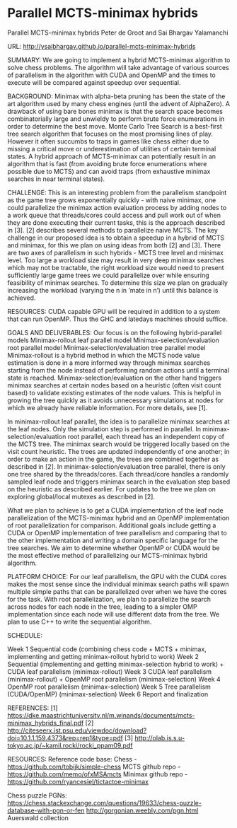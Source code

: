 # Parallel MCTS-minimax hybrids

Parallel MCTS-minimax hybrids
Peter de Groot and Sai Bhargav Yalamanchi

URL: http://ysaibhargav.github.io/parallel-mcts-minimax-hybrids

SUMMARY: We are going to implement a hybrid MCTS-minimax algorithm to solve chess problems. The algorithm will take advantage of various sources of parallelism in the algorithm with CUDA and OpenMP and the times to execute will be compared against speedup over sequential.

BACKGROUND: Minimax with alpha-beta pruning has been the state of the art algorithm used by many chess engines (until the advent of AlphaZero). A drawback of using bare bones minimax is that the search space becomes combinatorially large and unwieldy to perform brute force enumerations in order to determine the best move. Monte Carlo Tree Search is a best-first tree search algorithm that focuses on the most promising lines of play. However it often succumbs to traps in games like chess either due to missing a critical move or underestimation of utilities of certain terminal states. A hybrid approach of MCTS-minimax can potentially result in an algorithm that is fast (from avoiding brute force enumerations where possible due to MCTS) and can avoid traps (from exhaustive minimax searches in near terminal states).

CHALLENGE: This is an interesting problem from the parallelism standpoint as the game tree grows exponentially quickly - with naive minimax, one could parallelize the minimax action evaluation process by adding nodes to a work queue that threads/cores could access and pull work out of when they are done executing their current tasks, this is the approach described in [3]. [2] describes several methods to parallelize naive MCTS. The key challenge in our proposed idea is to obtain a speedup in a hybrid of MCTS and minimax, for this we plan on using ideas from both [2] and [3]. There are two axes of parallelism in such hybrids - MCTS tree level and minimax level. Too large a workload size may result in very deep minimax searches which may not be tractable, the right workload size would need to present sufficiently large game trees we could parallelize over while ensuring feasibility of minimax searches. To determine this size we plan on gradually increasing the workload (varying the n in ‘mate in n’) until this balance is achieved.

RESOURCES: CUDA capable GPU will be required in addition to a system that can run OpenMP. Thus the GHC and latedays machines should suffice.

GOALS AND DELIVERABLES: Our focus is on the following hybrid-parallel models
Minimax-rollout leaf parallel model
Minimax-selection/evaluation root parallel model
Minimax-selection/evaluation tree parallel model
Minimax-rollout is a hybrid method in which the MCTS node value estimation is done in a more informed way through minimax searches starting from the node instead of performing random actions until a terminal state is reached. Minimax-selection/evaluation on the other hand triggers minimax searches at certain nodes based on a heuristic (often visit count based) to validate existing estimates of the node values. This is helpful in growing the tree quickly as it avoids unnecessary simulations at nodes for which we already have reliable information. For more details, see [1].

In minimax-rollout leaf parallel, the idea is to parallelize minimax searches at the leaf nodes. Only the simulation step is performed in parallel. In minimax-selection/evaluation root parallel, each thread has an independent copy of the MCTS tree. The minimax search would be triggered locally based on the visit count heuristic. The trees are updated independently of one another; in order to make an action in the game, the trees are combined together as described in [2]. In minimax-selection/evaluation tree parallel, there is only one tree shared by the threads/cores. Each thread/core handles a randomly sampled leaf node and triggers minimax search in the evaluation step based on the heuristic as described earlier. For updates to the tree we plan on exploring global/local mutexes as described in [2].

What we plan to achieve is to get a CUDA implementation of the leaf node parallelization of the MCTS-minimax hybrid and an OpenMP implementation of root parallelization for comparison. Additional goals include getting a CUDA or OpenMP implementation of tree parallelism and comparing that to the other implementation and writing a domain specific language for the tree searches. We aim to determine whether OpenMP or CUDA would be the most effective method of parallelizing our MCTS-minimax hybrid algorithm.

PLATFORM CHOICE: For our leaf parallelism, the GPU with the CUDA cores makes the most sense since the individual minimax search paths will spawn multiple simple paths that can be parallelized over when we have the cores for the task. With root parallelization, we plan to parallelize the search across nodes for each node in the tree, leading to a simpler OMP implementation since each node will use different data from the tree. We plan to use C++ to write the sequential algorithm.

SCHEDULE:

Week 1
Sequential code (combining chess code + MCTS + minimax, implementing and getting minimax-rollout hybrid to work)
Week 2
Sequential (implementing and getting minimax-selection hybrid to work) + CUDA leaf parallelism (minimax-rollout)
Week 3
CUDA leaf parallelism (minimax-rollout) + OpenMP root parallelism (minimax-selection)
Week 4
OpenMP root parallelism (minimax-selection)
Week 5
Tree parallelism (CUDA/OpenMP) (minimax-selection)
Week 6
Report and finalization


REFERENCES:
[1] https://dke.maastrichtuniversity.nl/m.winands/documents/mcts-minimax_hybrids_final.pdf
[2] http://citeseerx.ist.psu.edu/viewdoc/download?doi=10.1.1.159.4373&rep=rep1&type=pdf
[3] http://olab.is.s.u-tokyo.ac.jp/~kamil.rocki/rocki_ppam09.pdf

RESOURCES:
Reference code base:
Chess - https://github.com/tobijk/simple-chess
MCTS github repo - https://github.com/memo/ofxMSAmcts
Minimax github repo - https://github.com/ryancesiel/tictactoe-minimax

Chess puzzle PGNs:
https://chess.stackexchange.com/questions/19633/chess-puzzle-database-with-pgn-or-fen
http://gorgonian.weebly.com/pgn.html Auerswald collection
